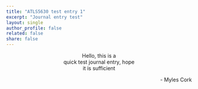 ```yaml
---
title: "ATLS5630 test entry 1"
excerpt: "Journal entry test"
layout: single
author_profile: false
related: false
share: false
---
```

<section style="text-align:center;">
Hello, this is a<br>
quick test journal entry, hope<br>
it is sufficient<br>
</section>

<p style="text-align:right;">- Myles Cork</p>
